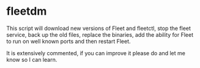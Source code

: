 # fleetdm
This script will download new versions of Fleet and fleetctl, 
stop the fleet service, 
back up the old files,
replace the binaries,
add the ability for Fleet to run on well known ports
and then restart Fleet.

It is extensively commented, if you can improve it please do and let me know so I can learn.

